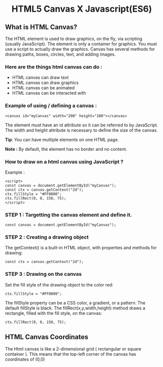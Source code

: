  <h1 align="center"> HTML5 Canvas X Javascript(ES6) </h1>
 
<h2>What is HTML Canvas?</h2>

The HTML <canvas> element is used to draw graphics, on the fly, via scripting (usually JavaScript).
The <canvas> element is only a container for graphics. You must use a script to actually draw the graphics.
Canvas has several methods for drawing paths, boxes, circles, text, and adding images.

<h3>Here are the things html canvas can do : </h3>

- HTML canvas can draw text
- HTML canvas can draw graphics
- HTML canvas can be animated
- HTML canvas can be interacted with

### Example of using / defining a canvas :

```
<canvas id="myCanvas" width="200" height="100"></canvas>
```
The <canvas> element must have an id attribute so it can be referred to by JavaScript.
The width and height attribute is necessary to define the size of the canvas.

<b>Tip</b>: You can have multiple <canvas> elements on one HTML page.

<b>Note :</b> By default, the <canvas> element has no border and no content.

### How to draw on a html canvas using JavaScript ?
Example :
```
<script>
const canvas = document.getElementById("myCanvas");
const ctx = canvas.getContext("2d");
ctx.fillStyle = "#FF0000";
ctx.fillRect(0, 0, 150, 75);
</script>
```
### STEP 1 : Targetting the canvas element and define it.
```
const canvas = document.getElementById("myCanvas");
```

### STEP 2 : Creating a drawing object
The getContext() is a built-in HTML object, with properties and methods for drawing:
```
const ctx = canvas.getContext("2d");
```

### STEP 3 : Drawing on the canvas
Set the fill style of the drawing object to the color red:
```
ctx.fillStyle = "#FF0000";
```
The fillStyle property can be a CSS color, a gradient, or a pattern. The default fillStyle is black.
The fillRect(x,y,width,height) method draws a rectangle, filled with the fill style, on the canvas:
```
ctx.fillRect(0, 0, 150, 75);
```

## HTML Canvas Coordinates
The Html canvas is like a 2-dimensional grid ( rectangular or square container ). This means that the top-left corner of the canvas has coordinates of (0,0)

